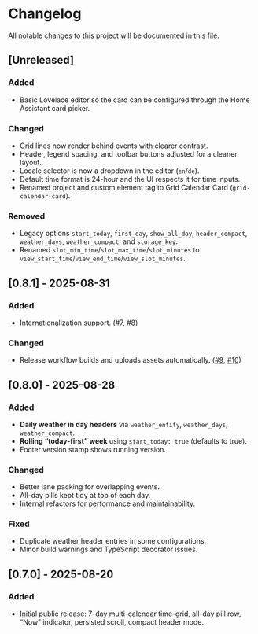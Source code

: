 # Changelog

All notable changes to this project will be documented in this file.

## [Unreleased]
### Added
- Basic Lovelace editor so the card can be configured through the Home Assistant card picker.
### Changed
- Grid lines now render behind events with clearer contrast.
- Header, legend spacing, and toolbar buttons adjusted for a cleaner layout.
- Locale selector is now a dropdown in the editor (`en`/`de`).
- Default time format is 24-hour and the UI respects it for time inputs.
- Renamed project and custom element tag to Grid Calendar Card (`grid-calendar-card`).
### Removed
- Legacy options `start_today`, `first_day`, `show_all_day`, `header_compact`, `weather_days`, `weather_compact`, and `storage_key`.
- Renamed `slot_min_time`/`slot_max_time`/`slot_minutes` to `view_start_time`/`view_end_time`/`view_slot_minutes`.

## [0.8.1] - 2025-08-31
### Added
- Internationalization support. ([#7](https://github.com/kenika/grid-calendar-card/pull/7), [#8](https://github.com/kenika/grid-calendar-card/pull/8))

### Changed
- Release workflow builds and uploads assets automatically. ([#9](https://github.com/kenika/grid-calendar-card/pull/9), [#10](https://github.com/kenika/grid-calendar-card/pull/10))

## [0.8.0] - 2025-08-28
### Added
- **Daily weather in day headers** via `weather_entity`, `weather_days`, `weather_compact`.
- **Rolling “today-first” week** using `start_today: true` (defaults to true).
- Footer version stamp shows running version.

### Changed
- Better lane packing for overlapping events.
- All-day pills kept tidy at top of each day.
- Internal refactors for performance and maintainability.

### Fixed
- Duplicate weather header entries in some configurations.
- Minor build warnings and TypeScript decorator issues.

## [0.7.0] - 2025-08-20
### Added
- Initial public release: 7-day multi-calendar time-grid, all-day pill row,
  “Now” indicator, persisted scroll, compact header mode.
